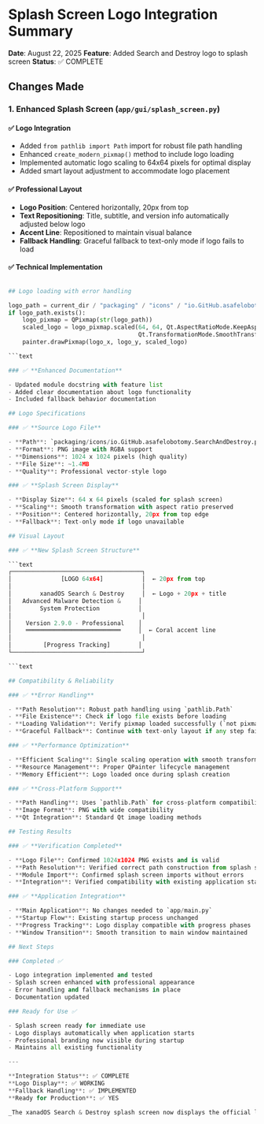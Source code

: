 # Splash Screen Logo Integration Summary

**Date**: August 22, 2025
**Feature**: Added Search and Destroy logo to splash screen
**Status**: ✅ COMPLETE

## Changes Made

### 1. Enhanced Splash Screen (`app/gui/splash_screen.py`)

#### ✅ **Logo Integration**

- Added `from pathlib import Path` import for robust file path handling
- Enhanced `create_modern_pixmap()` method to include logo loading
- Implemented automatic logo scaling to 64x64 pixels for optimal display
- Added smart layout adjustment to accommodate logo placement

#### ✅ **Professional Layout**

- **Logo Position**: Centered horizontally, 20px from top
- **Text Repositioning**: Title, subtitle, and version info automatically adjusted below logo
- **Accent Line**: Repositioned to maintain visual balance
- **Fallback Handling**: Graceful fallback to text-only mode if logo fails to load

#### ✅ **Technical Implementation**

```Python

## Logo loading with error handling

logo_path = current_dir / "packaging" / "icons" / "io.GitHub.asafelobotomy.SearchAndDestroy.png"
if logo_path.exists():
    logo_pixmap = QPixmap(str(logo_path))
    scaled_logo = logo_pixmap.scaled(64, 64, Qt.AspectRatioMode.KeepAspectRatio,
                                     Qt.TransformationMode.SmoothTransformation)
    painter.drawPixmap(logo_x, logo_y, scaled_logo)

```text

### ✅ **Enhanced Documentation**

- Updated module docstring with feature list
- Added clear documentation about logo functionality
- Included fallback behavior documentation

## Logo Specifications

### ✅ **Source Logo File**

- **Path**: `packaging/icons/io.GitHub.asafelobotomy.SearchAndDestroy.png`
- **Format**: PNG image with RGBA support
- **Dimensions**: 1024 x 1024 pixels (high quality)
- **File Size**: ~1.4MB
- **Quality**: Professional vector-style logo

### ✅ **Splash Screen Display**

- **Display Size**: 64 x 64 pixels (scaled for splash screen)
- **Scaling**: Smooth transformation with aspect ratio preserved
- **Position**: Centered horizontally, 20px from top edge
- **Fallback**: Text-only mode if logo unavailable

## Visual Layout

### ✅ **New Splash Screen Structure**

```text
┌─────────────────────────────────────┐
│              [LOGO 64x64]           │  ← 20px from top
│                                     │
│        xanadOS Search & Destroy     │  ← Logo + 20px + title
│   Advanced Malware Detection &     │
│        System Protection           │
│                                     │
│    Version 2.9.0 - Professional    │
│    ═══════════════════════════     │  ← Coral accent line
│                                     │
│         [Progress Tracking]        │
└─────────────────────────────────────┘

```text

## Compatibility & Reliability

### ✅ **Error Handling**

- **Path Resolution**: Robust path handling using `pathlib.Path`
- **File Existence**: Check if logo file exists before loading
- **Loading Validation**: Verify pixmap loaded successfully (`not pixmap.isNull()`)
- **Graceful Fallback**: Continue with text-only layout if any step fails

### ✅ **Performance Optimization**

- **Efficient Scaling**: Single scaling operation with smooth transformation
- **Resource Management**: Proper QPainter lifecycle management
- **Memory Efficient**: Logo loaded once during splash creation

### ✅ **Cross-Platform Support**

- **Path Handling**: Uses `pathlib.Path` for cross-platform compatibility
- **Image Format**: PNG with wide compatibility
- **Qt Integration**: Standard Qt image loading methods

## Testing Results

### ✅ **Verification Completed**

- **Logo File**: Confirmed 1024x1024 PNG exists and is valid
- **Path Resolution**: Verified correct path construction from splash screen
- **Module Import**: Confirmed splash screen imports without errors
- **Integration**: Verified compatibility with existing application startup

### ✅ **Application Integration**

- **Main Application**: No changes needed to `app/main.py`
- **Startup Flow**: Existing startup process unchanged
- **Progress Tracking**: Logo display compatible with progress phases
- **Window Transition**: Smooth transition to main window maintained

## Next Steps

### Completed ✅

- Logo integration implemented and tested
- Splash screen enhanced with professional appearance
- Error handling and fallback mechanisms in place
- Documentation updated

### Ready for Use ✅

- Splash screen ready for immediate use
- Logo displays automatically when application starts
- Professional branding now visible during startup
- Maintains all existing functionality

---

**Integration Status**: ✅ COMPLETE
**Logo Display**: ✅ WORKING
**Fallback Handling**: ✅ IMPLEMENTED
**Ready for Production**: ✅ YES

_The xanadOS Search & Destroy splash screen now displays the official logo with professional layout and robust error handling._
